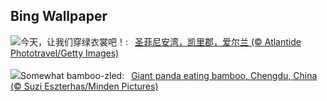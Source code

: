 ## Bing Wallpaper
![](https://www.bing.com/th?id=OHR.StFiniansBay_ZH-CN8655586052_UHD.jpg&w=1000)今天，让我们穿绿衣裳吧！:&nbsp;&ensp;[圣菲尼安湾，凯里郡，爱尔兰 (© Atlantide Phototravel/Getty Images)](https://www.bing.com/th?id=OHR.StFiniansBay_ZH-CN8655586052_UHD.jpg)
<br><br/>
![](https://www.bing.com/th?id=OHR.BambooPanda_EN-US2038899729_UHD.jpg&w=1000)Somewhat bamboo-zled:&nbsp;&ensp;[Giant panda eating bamboo, Chengdu, China (© Suzi Eszterhas/Minden Pictures)](https://www.bing.com/th?id=OHR.BambooPanda_EN-US2038899729_UHD.jpg)
<br><br/>
